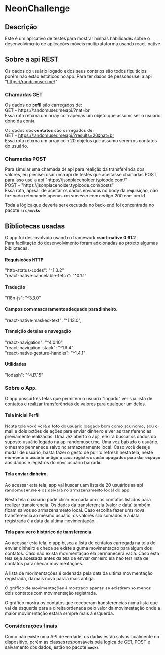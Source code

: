 # NeonChallenge

<h2>Descrição</h2>

Este é um aplicativo de testes para mostrar minhas habilidades sobre o desenvolvimento de aplicações móveis multiplataforma usando react-native

<h2>Sobre a api REST</h2>

Os dados do usuário logado e dos seus contatos são todos fiquitícios porém não estão estáticos no app. 
Para ter dados de pessoas usei a api "https://randomuser.me/"

<h3>Chamadas GET</h3>
Os dados do <b>pefil</b> são carregados de:<br>
GET - https://randomuser.me/api/?nat=br<br>
Essa rota retorna um array com apenas um objeto que assumo ser o usuário dono da conta. <br>


Os dados dos <b>contatos</b> são carregados de:<br>
GET - https://randomuser.me/api/?results=20&nat=br<br>
Essa rota retorna um array com 20 objetos que assumo serem os contatos do usuário.<br>

<h3>Chamadas POST</h3>
Para simular uma chamada de api para realição da transferência dos valores, eu precisei usar uma api de testes que aceitasse chamadas POST, para isso usei a api "https://jsonplaceholder.typicode.com/"<br>
POST - "https://jsonplaceholder.typicode.com/posts" <br>
Essa rota, apesar de aceitar os dados enviados no body da requisição, não faz nada retornando apenas um sucesso com código 200 com um id.

Toda a lógica que deveria ser executada no back-end foi concentrada no pacote <code>src/__mocks__</code>

<h2>Bibliotecas usadas</h2>

O app foi desenvolvido usando o framework <b>react-native 0.61.2</b></br>
Para facilitação do desenvolvimento foram adicionadas ao projeto algumas bibliotecas.

<h4>Requisições HTTP</h4>
"http-status-codes": "^1.3.2"<br>
"react-native-cancelable-fetch": "^0.1.1"

<h4>Tradução</h4>
"i18n-js": "^3.3.0"

<h4>Campos com mascaramento adequado para dinheiro.</h4>
"react-native-masked-text": "^1.13.0",

<h4>Transição de telas e navegação</h4>
"react-navigation": "^4.0.10"<br>
"react-navigation-stack": "^1.9.4"<br> 
"react-native-gesture-handler": "^1.4.1"<br>

<h4>Utilidades</h4>
"lodash": "^4.17.15"

<h3>Sobre o App.</h3>

O app possui três telas que permitem o usuário "logado" ver sua lista de contatos e realizar transferências de valores para qualquer um deles.

<h4>Tela inicial Perfil</h4>

Nesta tela você verá a foto do usuário loagado bem como seu nome, seu e-mail e dois botões de ações para enviar dinheiro e ver as transferencias previamente realizadas.
Uma vez aberto o app, ele irá buscar os dados do suposto usuário logado na api randomuser.me. Uma vez baixado o usuário, o mesmo permanece salvo no armazenamento local. Caso você deseje mudar de usuário, basta fazer o gesto de pull to refresh nesta tela, neste momento o usuário antigo e seus registros serão apagados para dar espaço aos dados e registros do novo usuário baixado.

<h4>Tela enviar dinheiro.</h4>

Ao acessar esta tela, app vai buscar uam lista de 20 usuários na api randomuser.me e os salvará no armazenamento local do app.

Nesta tela o usuário pode clicar em cada um dos contatos listados para realizar transferencia. Os dados da transferencia (valor e data) também ficam salvos no armazenamento local. Caso escolha fazer uma nova transferencia ao mesmo usuário, os valores sao somados e a data registrada é a data da ultima movimentação.

<h4>Tela para ver o histórico de transferencia.</h4>

Ao acessar esta tela, o app busca a lista de contatos carregada na tela de enviar dinheiro e checa se existe alguma movimentaçao para algum dos contatos. Caso não exista movimentaçao ela permanecerá vazia. Caso esta tela seja acessada antes da tela de enviar dinheiro ela não terá lista de contatos para checar movimentações.

A lista de movimentações é ordenada pela data da ultima movimentação registrada, da mais nova para a mais antiga. 

O gráfico de movimentações é mostrado apenas se existirem ao menos dois contatos com movimentação registrada.

O gráfico mostra os contatos que receberam transferencias numa lista que vai da esquerda para a direita ordenada pelo valor da movimentação onde a maior movimentação estará sempre mais a esquerda.

<h3>Considerações finais</h3>

Como não existe uma API de verdade, os dados estão salvos localmente no dispositivo, porém as classes responsáveis pela logica de GET, POST e salvamento dos dados, estão no pacote <code>__mocks__</code>




